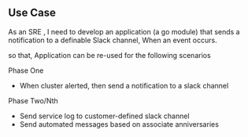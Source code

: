 ## Use Case 
As an SRE , I need to develop an application (a go module) that sends a notification to a definable Slack channel, When an event occurs. 

so that, Application can be re-used for the following scenarios

Phase One
 * When cluster alerted, then send a notification to a slack channel 

Phase Two/Nth
 * Send service log to customer-defined slack channel
 * Send automated messages based on associate anniversaries



